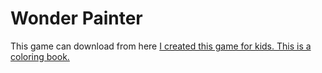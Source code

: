 <h1>Wonder Painter</h1>
This game can download from here <a href="https://play.google.com/store/apps/details?id=com.eulersoft.draw&hl=en"/>
I created this game for kids. This is a coloring book.
